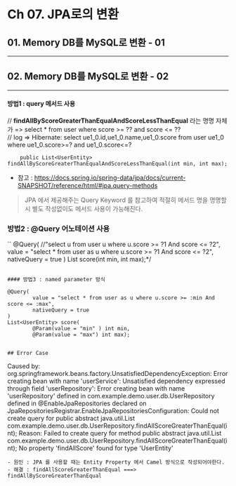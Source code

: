 # Ch 07. JPA로의 변환
## 01. Memory DB를 MySQL로 변환 - 01
---

## 02. Memory DB를 MySQL로 변환 - 02
---
#### 방법1 : query 메서드 사용
// __findAllByScoreGreaterThanEqualAndScoreLessThanEqual__ 라는 명명 자체가  => select * from user where score >= ?? and score <= ??   
// log => Hibernate: select ue1_0.id,ue1_0.name,ue1_0.score from user ue1_0 where ue1_0.score>=? and ue1_0.score<=? 

```
    public List<UserEntity> findAllByScoreGreaterThanEqualAndScoreLessThanEqual(int min, int max);
```

- 참고 : https://docs.spring.io/spring-data/jpa/docs/current-SNAPSHOT/reference/html/#jpa.query-methods   
> JPA 에서 제공해주는 Query Keyword 를 참고하여 적절히 메서드 명을 명명할 시 별도 작성없이도 메서드 사용이 가능해진다.   

### 방법2 : @Query 어노테이션 사용
``
    @Query(
            //"select u from user u where u.score >= ?1 And score <= ?2",
            value = "select * from user as u where u.score >= ?1 And score <= ?2",
            nativeQuery = true
    )
    List<UserEntity> score(int min, int max);*/
```

#### 방법3 : named parameter 방식
```
    @Query(
            value = "select * from user as u where u.score >= :min And score <= :max",
            nativeQuery = true
    )
    List<UserEntity> score(
            @Param(value = "min" ) int min,
            @Param(value = "max") int max);
```

## Error Case
```
Caused by: org.springframework.beans.factory.UnsatisfiedDependencyException: 
Error creating bean with name 'userService': 
Unsatisfied dependency expressed through field 'userRepository': 
Error creating bean with name 'userRepository' defined in com.example.demo.user.db.UserRepository defined in @EnableJpaRepositories declared on JpaRepositoriesRegistrar.EnableJpaRepositoriesConfiguration: 
Could not create query for public abstract java.util.List com.example.demo.user.db.UserRepository.findAllScoreGreaterThanEqual(int); 
Reason: Failed to create query for method public abstract java.util.List com.example.demo.user.db.UserRepository.findAllScoreGreaterThanEqual(int); No property 'findAllScore' found for type 'UserEntity'
```
- 원인 : JPA 를 사용할 때는 Entity Property 에서 Camel 방식으로 작성되어야한다.
- 해결 : findAllScoreGreaterThanEqual ===> findAllByScoreGreaterThanEqual

  

